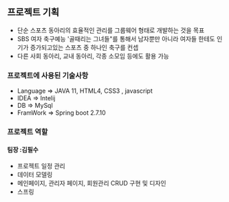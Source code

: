 ## 프로젝트 기획
- 단순 스포츠 동아리의 효율적인 관리를 그룹웨어 형태로 개발하는 것을 목표
- SBS 여자 축구예능 '골때리는 그녀들"를 통해서 남자뿐만 아니라 여자들 한테도 인기가 증가되고있는 스포츠 중 하나인 축구를 컨셉
- 다른 사회 동아리, 교내 동아리, 각종 소모임 등에도 활용 가능

### 프로젝트에 사용된 기술사항
- Language => JAVA 11, HTML4, CSS3 , javascript
- IDEA => Intelij
- DB => MySql
- FramWork => Spring boot 2.7.10


### 프로젝트 역할

#### 팀장 :김필수
- 프로젝트 일정 관리
- 데이터 모델링
- 메인페이지, 관리자 페이지, 회원관리 CRUD 구현 및 디자인
- 스프링
